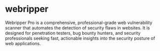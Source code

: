 # webripper
Webripper Pro is a comprehensive, professional-grade web vulnerability scanner that automates the detection of security flaws in websites. It is designed for penetration testers, bug bounty hunters, and security professionals seeking fast, actionable insights into the security posture of web applications.
